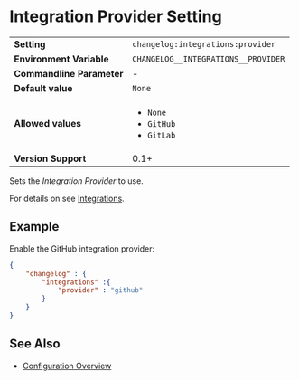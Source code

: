 <!--
  <auto-generated>
    The contents of this file were generated by a tool.
    Any changes to this file will be overwritten.
    To change the content of this file, edit 'integration-provider.md.scriban'
  </auto-generated>
-->
# Integration Provider Setting

<table>
    <tr>
        <td><b>Setting</b></td>
        <td><code>changelog:integrations:provider</code></td>
    </tr>
    <tr>
        <td><b>Environment Variable</b></td>
        <td><code>CHANGELOG__INTEGRATIONS__PROVIDER</code></td>
    </tr>
    <tr>
        <td><b>Commandline Parameter</b></td>
        <td>
            -
        </td>
    </tr>
    <tr>
        <td><b>Default value</b></td>
        <td>
            <code>None</code>
        </td>
    </tr>
    <tr>
        <td><b>Allowed values</b></td>
        <td>
            <ul>
                <li><code>None</code></li>
                <li><code>GitHub</code></li>
                <li><code>GitLab</code></li>
            </ul>
        </td>
    </tr>
    <tr>
        <td><b>Version Support</b></td>
        <td>0.1+</td>
    </tr>
</table>

Sets the *Integration Provider* to use.

For details on see [Integrations](../../integrations.md).

## Example

Enable the GitHub integration provider:

```json
{
    "changelog" : {
        "integrations" :{
            "provider" : "github"
        }
    }
}
```

## See Also

- [Configuration Overview](../../configuration.md)
